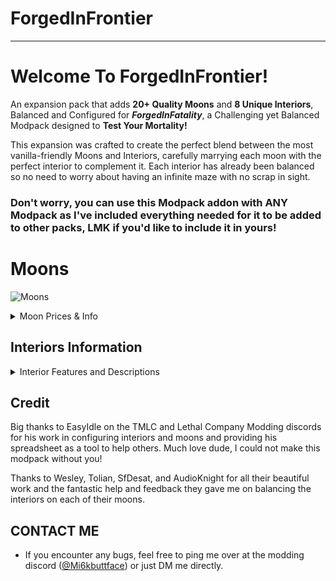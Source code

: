 # ForgedInFrontier
---
# Welcome To ForgedInFrontier!
An expansion pack that adds **20+ Quality Moons** and **8 Unique Interiors**, Balanced and Configured for ***ForgedInFatality***, a Challenging yet Balanced Modpack designed to __Test Your Mortality!__

This expansion was crafted to create the perfect blend between the most vanilla-friendly Moons and Interiors, carefully marrying each moon with the perfect interior to complement it. 
Each interior has already been balanced so no need to worry about having an infinite maze with no scrap in sight.
### **Don't worry, you can use this Modpack addon with ANY Modpack as I've included everything needed for it to be added to other packs, LMK if you'd like to include it in yours!**

# Moons
![Moons](https://github.com/Mi6kbuttface/ForgedInFrontier/blob/main/ForgedInFrontierMoonsBanner.gif)
<details>
<summary>Moon Prices & Info</summary>

# __Risk Level: Less Than Lethal__ :warning:
- **Aquatis** — ▮0 (*sfDesat*)
 - A Tropical Moon, populated with various green islands blooming with life, wildlife is relatively benign; intel shows this could be a storage facility used by pirates. The Company believes this is a fabricated story and advises you not to dig for buried treasure.
- **Junic** — ▮30 (*Magic_Wesley*)
 - A Deadly Jungle Moon, covered in ancient temples and even more ancient rituals. The Company is not liable for any curses you may contract.


- **Cosmocos** - ▮1000 *(Magic_Wesley)* --- `?̸͖͎̗̬͎͖͑̂̎͊͛ͅ?̸͈̓̀̍̈̒͌?̷̛̟̭͓̗̇͒̋̊̀̄̓̊͝?̸̗̠̬̩̲͖͕̤̏̈̔̃̽̆̃̌͋͘?̸͕̮͂̓̕ ̷̰̣̰̲̳̙̄̽͠?̶̭̦̜̠͎͚̇͛̏̀̓͋͛?̶̳̗̙͓̜͙̫͉̑͆̃͌̐̄̚͝ ̸̢̞̘̦̭̘̯͈̈̒͋̏͆͆̓̀̋̀?̴͚̼̳̠̞̩̑̒̋̃̌̓͜͝?̵̧͔͖̣̊̈̌͆?̸̟̳̙̊́̈̓̅́?̵̨̡̲͎̗̤͕̊͆͛̈́̀̍̕?̷̥̱̞̭͑̄̽̀͋̚̕͠͝?̴̢̛̙̳̫͔̲̙̬̟̑͆͝?̵̛͕̯̥̽̏̉͑̎̕?̵̺͖̠̠̎̀̂̽̈̈̒`

- **Sector-0** - ▮1750 *(RosiePies)* --- `[TRAVEL TO THIS MOON IS PROHIBITIED]` | A Company Bioweapon Facility, records are scarce; however, scans indicate there was a mass evacuation caused by a containment breach of several biological weapons. Your Exploration will have _Consequences._
</details>

## Interiors Information
<details>
<summary>Interior Features and Descriptions</summary>

- **Dungeon** *(scoopy)*
- **Sewer** *(scoopy)*
- **Bunker** *(Major_And_Skiz)*
- **Office** *(Magic_Wesley)*
- **Scarlet Mansion** *(Alice)*
- **Mental Hospital** *(Dantor)*
- **PoolRooms** *(skidz)*
</details>


## Credit
Big thanks to EasyIdle on the TMLC and Lethal Company Modding discords for his work in configuring interiors and moons and providing his spreadsheet as a tool to help others. Much love dude, I could not make this modpack without you! 

Thanks to Wesley, Tolian, SfDesat, and AudioKnight for all their beautiful work and the fantastic help and feedback they gave me on balancing the interiors on each of their moons.

## CONTACT ME
- If you encounter any bugs, feel free to ping me over at the modding discord ([@Mi6kbuttface](https://discord.com/users/753382823557070970)) or just DM me directly.
